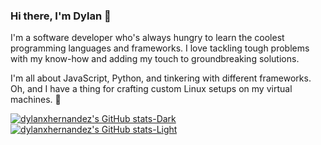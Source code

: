 ### Hi there, I'm Dylan 👋

I'm a software developer who's always hungry to learn the coolest programming languages and frameworks. I love tackling tough problems with my know-how and adding my touch to groundbreaking solutions. 

I'm all about JavaScript, Python, and tinkering with different frameworks. Oh, and I have a thing for crafting custom Linux setups on my virtual machines. 🚀


[![dylanxhernandez's GitHub stats-Dark](https://github-readme-stats.vercel.app/api/top-langs?username=dylanxhernandez&layout=compact&theme=github_dark_dimmed&hide_border=true#gh-dark-mode-only)](https://github.com/anuraghazra/github-readme-stats#gh-dark-mode-only)
[![dylanxhernandez's GitHub stats-Light](https://github-readme-stats.vercel.app/api/top-langs?username=dylanxhernandez&layout=compact&theme=default&hide_border=true#gh-light-mode-only)](https://github.com/anuraghazra/github-readme-stats#gh-light-mode-only)

